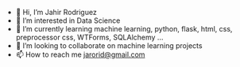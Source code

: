 - 👋 Hi, I’m Jahir Rodriguez
- 👀 I’m interested in Data Science
- 🌱 I’m currently learning machine learning, python, flask, html, css, preprocessor css, WTForms, SQLAlchemy ...
- 💞️ I’m looking to collaborate on machine learning projects
- 📫 How to reach me jarorid@gmail.com

<!---
jarorid/jarorid is a ✨ special ✨ repository because its `README.md` (this file) appears on your GitHub profile.
You can click the Preview link to take a look at your changes.
--->
